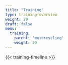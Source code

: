 ```yaml
---
title: "Training"
type: training-overview
weight: 20
draft: false
menu:
  training:
    parent: 'motorcycling'
    weight: 20
---
```


{{< training-timeline >}}
